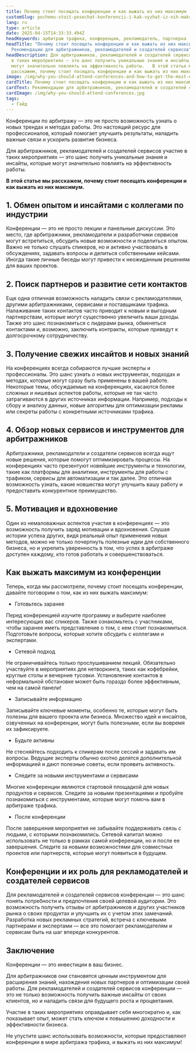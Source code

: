 ```yaml
---
title: Почему стоит посещать конференции и как выжать из них максимум
customSlug: pochemu-stoit-posechat-konferencii-i-kak-vyzhat-iz-nih-maksimum
lang: ru
type: article
date: 2025-04-15T14:33:33.494Z
headKeywords: арбитраж трафика, конференции, рекламодатель, партнерка
headTitle: "Почему стоит посещать конференции и как выжать из них максимум:
  Рекомендации для арбитражников, рекламодателей и создателей сервисов"
headDescription: Для арбитражников, рекламодателей и создателей сервисов участие
  в таких мероприятиях — это шанс получить уникальные знания и инсайты, которые
  могут значительно повлиять на эффективность работы.   В этой статье мы
  расскажем, почему стоит посещать конференции и как выжать из них максимум.
image: /img/why-you-should-attend-conferences-and-how-to-get-the-most-out-of-them.jpg
cardTitle: Почему стоит посещать конференции и как выжать из них максимум
cardText: Рекомендации для арбитражников, рекламодателей и создателей сервисов
cardImage: /img/why-you-should-attend-conferences.jpg
tags:
  - Гайд
---
```

Конференции по арбитражу — это не просто возможность узнать о новых трендах и методах работы. Это настоящий ресурс для профессионалов, который помогает улучшить результаты, наладить важные связи и ускорить развитие бизнеса. 

Для арбитражников, рекламодателей и создателей сервисов участие в таких мероприятиях — это шанс получить уникальные знания и инсайты, которые могут значительно повлиять на эффективность работы. 

**В этой статье мы расскажем, почему стоит посещать конференции и как выжать из них максимум.**

## 1. Обмен опытом и инсайтами с коллегами по индустрии

Конференции — это не просто лекции и панельные дискуссии. Это место, где арбитражники, рекламодатели и разработчики сервисов могут встретиться, обсудить новые возможности и поделиться опытом. Важно не только слушать спикеров, но и активно участвовать в обсуждениях, задавать вопросы и делиться собственными кейсами. Иногда такие личные беседы могут привести к неожиданным решениям для ваших проектов.

## 2. Поиск партнеров и развитие сети контактов

Еще одна отличная возможность наладить связи с рекламодателями, другими арбитражниками, сервисами и поставщиками трафика. Налаживание таких контактов часто приводит к новым и выгодным партнерствам, которые могут существенно увеличить ваши доходы. Также это шанс познакомиться с лидерами рынка, обменяться контактами и, возможно, заключить контракты, которые приведут к долгосрочному сотрудничеству.

## 3. Получение свежих инсайтов и новых знаний

На конференциях всегда собираются лучшие эксперты и профессионалы. Это шанс узнать о новых инструментах, подходах и методах, которые могут сразу быть применены в вашей работе. Некоторые темы, обсуждаемые на конференциях, касаются более сложных и нишевых аспектов работы, которые не так часто затрагиваются в других источниках информации. Например, подходы к сбору и анализу данных, новые алгоритмы для оптимизации рекламы или секреты работы с конкретными источниками трафика.

## 4. Обзор новых сервисов и инструментов для арбитражников

Арбитражники, рекламодатели и создатели сервисов всегда ищут новые решения, которые помогут оптимизировать процессы. На конференциях часто презентуют новейшие инструменты и технологии, такие как платформы для аналитики, инструменты для работы с трафиком, сервисы для автоматизации и так далее. Это отличная возможность узнать, какие новшества могут улучшить вашу работу и предоставить конкурентное преимущество.

## 5. Мотивация и вдохновение

Один из немаловажных аспектов участия в конференциях — это возможность получить заряд мотивации и вдохновения. Слушая истории успеха других, видя реальный опыт применения новых методов, можно не только почерпнуть полезные идеи для собственного бизнеса, но и укрепить уверенность в том, что успех в арбитраже доступен каждому, кто готов работать и совершенствоваться.

## Как выжать максимум из конференции

Теперь, когда мы рассмотрели, почему стоит посещать конференции, давайте поговорим о том, как из них выжать максимум:

* Готовьтесь заранее

Перед конференцией изучите программу и выберите наиболее интересующих вас спикеров. Также ознакомьтесь с участниками, чтобы заранее иметь представление о том, с кем стоит познакомиться. Подготовьте вопросы, которые хотите обсудить с коллегами и экспертами.

* Сетевой подход

Не ограничивайтесь только прослушиванием лекций. Обязательно участвуйте в мероприятиях для нетворкинга, таких как кофебрейки, круглые столы и вечерние тусовки. Установление контактов в неформальной обстановке может быть гораздо более эффективным, чем на самой панели!

* Записывайте информацию

Записывайте ключевые моменты, особенно те, которые могут быть полезны для вашего проекта или бизнеса. Множество идей и инсайтов, озвученных на конференции, могут быть полезными, если вы вовремя их зафиксируете.

* Будьте активны

Не стесняйтесь подходить к спикерам после сессий и задавать им вопросы. Ведущие эксперты обычно охотно делятся дополнительной информацией и дают полезные советы, если проявить активность.

* Следите за новыми инструментами и сервисами

Многие конференции являются стартовой площадкой для новых продуктов и сервисов. Следите за новыми презентациями и пробуйте познакомиться с инструментами, которые могут помочь вам в арбитраже трафика.

* После конференции

После завершения мероприятия не забывайте поддерживать связь с людьми, с которыми познакомились. Сетевой капитал можно использовать не только в рамках самой конференции, но и после ее завершения. Следите за новыми возможностями для совместных проектов или партнерств, которые могут появиться в будущем.

## Конференции и их роль для рекламодателей и создателей сервисов

Для рекламодателей и создателей сервисов конференции — это шанс понять потребности и предпочтения своей целевой аудитории. Это возможность получить отзывы от арбитражников и других участников рынка о своих продуктах и улучшить их с учетом этих замечаний. Разработка новых рекламных стратегий, встреча с ключевыми партнерами и экспертами — все это помогает рекламодателям и сервисам быть на шаг впереди конкурентов.

## Заключение

Конференции — это инвестиции в ваш бизнес. 

Для арбитражников они становятся ценным инструментом для расширения знаний, нахождения новых партнеров и оптимизации своей работы. Для рекламодателей и создателей сервисов конференции — это не только возможность получить важные инсайты от своих клиентов, но и наладить связи для будущего роста и процветания. 

Участие в таких мероприятиях оправдывает себя многократно и, как показывает опыт, может стать ключом к повышению доходности и эффективности бизнеса.

Не упустите шанс использовать возможности, которые предоставляют конференции в мире арбитража трафика, и выжать из них максимум!